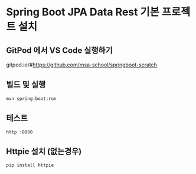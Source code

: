 
# Spring Boot JPA Data Rest 기본 프로젝트 설치


## GitPod 에서 VS Code 실행하기
gitpod.io/#https://github.com/msa-school/springboot-scratch

## 빌드 및 실행
```
mvn spring-boot:run
```

## 테스트 
```
http :8080
```

## Httpie 설치 (없는경우)
```
pip install httpie
```
